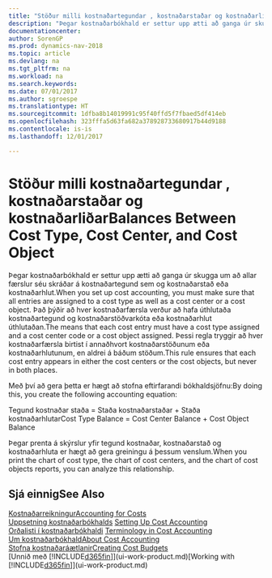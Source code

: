 ```yaml
---
title: "Stöður milli kostnaðartegundar , kostnaðarstaðar og kostnaðarliðar"
description: "Þegar kostnaðarbókhald er settur upp ætti að ganga úr skugga um að allar færslur séu skráðar á kostnaðartegund sem og kostnaðarstað eða kostnaðarhlut. Það þýðir að hver kostnaðarfærsla verður að hafa úthlutaða kostnaðartegund og kostnaðarstöðvarkóta eða kostnaðarhlut úthlutaðan. Þessi regla tryggir að hver kostnaðarfærsla birtist í annaðhvort kostnaðarstöðunum eða kostnaðarhlutunum, en aldrei á báðum stöðum."
documentationcenter: 
author: SorenGP
ms.prod: dynamics-nav-2018
ms.topic: article
ms.devlang: na
ms.tgt_pltfrm: na
ms.workload: na
ms.search.keywords: 
ms.date: 07/01/2017
ms.author: sgroespe
ms.translationtype: HT
ms.sourcegitcommit: 1dfba8b14019991c95f40ffd5f7fbaed5df414eb
ms.openlocfilehash: 323fffa5d63fa682a378928733680917b44d9188
ms.contentlocale: is-is
ms.lasthandoff: 12/01/2017

---
```

# <a name="balances-between-cost-type-cost-center-and-cost-object"></a><span data-ttu-id="1c157-105">Stöður milli kostnaðartegundar , kostnaðarstaðar og kostnaðarliðar</span><span class="sxs-lookup"><span data-stu-id="1c157-105">Balances Between Cost Type, Cost Center, and Cost Object</span></span>
<span data-ttu-id="1c157-106">Þegar kostnaðarbókhald er settur upp ætti að ganga úr skugga um að allar færslur séu skráðar á kostnaðartegund sem og kostnaðarstað eða kostnaðarhlut.</span><span class="sxs-lookup"><span data-stu-id="1c157-106">When you set up cost accounting, you must make sure that all entries are assigned to a cost type as well as a cost center or a cost object.</span></span> <span data-ttu-id="1c157-107">Það þýðir að hver kostnaðarfærsla verður að hafa úthlutaða kostnaðartegund og kostnaðarstöðvarkóta eða kostnaðarhlut úthlutaðan.</span><span class="sxs-lookup"><span data-stu-id="1c157-107">The means that each cost entry must have a cost type assigned and a cost center code or a cost object assigned.</span></span> <span data-ttu-id="1c157-108">Þessi regla tryggir að hver kostnaðarfærsla birtist í annaðhvort kostnaðarstöðunum eða kostnaðarhlutunum, en aldrei á báðum stöðum.</span><span class="sxs-lookup"><span data-stu-id="1c157-108">This rule ensures that each cost entry appears in either the cost centers or the cost objects, but never in both places.</span></span>  

 <span data-ttu-id="1c157-109">Með því að gera þetta er hægt að stofna eftirfarandi bókhaldsjöfnu:</span><span class="sxs-lookup"><span data-stu-id="1c157-109">By doing this, you create the following accounting equation:</span></span>  

 <span data-ttu-id="1c157-110">Tegund kostnaðar staða = Staða kostnaðarstaðar + Staða kostnaðarhlutar</span><span class="sxs-lookup"><span data-stu-id="1c157-110">Cost Type Balance = Cost Center Balance + Cost Object Balance</span></span>  

 <span data-ttu-id="1c157-111">Þegar prenta á skýrslur yfir tegund kostnaðar, kostnaðarstað og kostnaðarhluta er hægt að gera greiningu á þessum venslum.</span><span class="sxs-lookup"><span data-stu-id="1c157-111">When you print the chart of cost type, the chart of cost centers, and the chart of cost objects reports, you can analyze this relationship.</span></span>  

## <a name="see-also"></a><span data-ttu-id="1c157-112">Sjá einnig</span><span class="sxs-lookup"><span data-stu-id="1c157-112">See Also</span></span>  
[<span data-ttu-id="1c157-113">Kostnaðarreikningur</span><span class="sxs-lookup"><span data-stu-id="1c157-113">Accounting for Costs</span></span>](finance-manage-cost-accounting.md)  
 <span data-ttu-id="1c157-114">[Uppsetning kostnaðarbókhalds](finance-set-up-cost-accounting.md) </span><span class="sxs-lookup"><span data-stu-id="1c157-114">[Setting Up Cost Accounting](finance-set-up-cost-accounting.md) </span></span>  
 <span data-ttu-id="1c157-115">[Orðalisti í kostnaðarbókhaldi](finance-terminology-in-cost-accounting.md) </span><span class="sxs-lookup"><span data-stu-id="1c157-115">[Terminology in Cost Accounting](finance-terminology-in-cost-accounting.md) </span></span>  
 [<span data-ttu-id="1c157-116">Um kostnaðarbókhald</span><span class="sxs-lookup"><span data-stu-id="1c157-116">About Cost Accounting</span></span>](finance-about-cost-accounting.md)  
 [<span data-ttu-id="1c157-117">Stofna kostnaðaráætlanir</span><span class="sxs-lookup"><span data-stu-id="1c157-117">Creating Cost Budgets</span></span>](finance-create-cost-budgets.md)  
 <span data-ttu-id="1c157-118">[Unnið með [!INCLUDE[d365fin](includes/d365fin_md.md)]](ui-work-product.md)</span><span class="sxs-lookup"><span data-stu-id="1c157-118">[Working with [!INCLUDE[d365fin](includes/d365fin_md.md)]](ui-work-product.md)</span></span>


